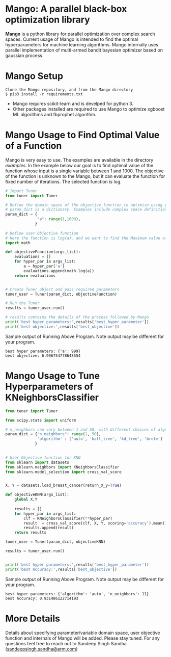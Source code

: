 # Mango: A parallel black-box optimization library

**Mango** is a python library for parallel optimization over complex search spaces. Current usage of Mango is intended to find the optimal hyperparameters for machine learning algorithms.
Mango internally uses parallel implementation of multi-armed bandit bayesian optimizer based on gaussian process.

# Mango Setup
```
Clone the Mango repository, and from the Mango directory
$ pip3 install -r requirements.txt
```

- Mango requires scikit-learn and is develped for python 3.
- Other packages installed are required to use Mango to optimize xgboost ML algorithms and fbprophet algorithm.

# Mango Usage to Find Optimal Value of a Function
Mango is very easy to use. 
The examples are available in the directory *examples*.
In the example below our goal is to find optimal value of the function whose input is a single variable between 1 and 1000.
The objective of the function is unknown to the Mango, but it can evaluate the function for fixed number of iterations.
The selected function is log.

```python
# Import Tuner 
from tuner import Tuner

# Define the domain space of the objective function to optimize using param_dict
# param_dict is a dictionary. Examples include complex space definitions.
param_dict = {
              "a": range(1,1000),
             }
             
# Define user Objective function
# Here the function is log(a), and we want to find the Maximum value of this function
import math

def objectiveFunction(args_list):
    evaluations = []
    for hyper_par in args_list:
        a = hyper_par['a']
        evaluations.append(math.log(a))
    return evaluations


# Create Tuner object and pass required parameters
tuner_user = Tuner(param_dict, objectiveFunction)

# Run the Tuner
results = tuner_user.run()

# results contains the details of the process followed by Mango
print('best hyper parameters:',results['best_hyper_parameter'])
print('best objective:',results['best_objective'])
```

Sample output of Running Above Program. Note output may be different for your program.

```
best hyper parameters: {'a': 999}
best objective: 6.906754778648554
```

# Mango Usage to Tune Hyperparameters of KNeighborsClassifier

```python
from tuner import Tuner

from scipy.stats import uniform

# n_neighbors can vary between 1 and 50, with different choices of algorithm
param_dict = {"n_neighbors": range(1, 50),
              'algorithm' : ['auto', 'ball_tree', 'kd_tree', 'brute']
             }
             

# User Objective function for KNN
from sklearn import datasets
from sklearn.neighbors import KNeighborsClassifier
from sklearn.model_selection import cross_val_score


X, Y = datasets.load_breast_cancer(return_X_y=True)

def objectiveKNN(args_list):
    global X,Y
    
    results = []
    for hyper_par in args_list:
        clf = KNeighborsClassifier(**hyper_par)
        result  = cross_val_score(clf, X, Y, scoring='accuracy').mean()
        results.append(result)
    return results

tuner_user = Tuner(param_dict, objectiveKNN)

results = tuner_user.run()


print('best hyper parameters:',results['best_hyper_parameter'])
print('best Accuracy:',results['best_objective'])
```
Sample output of Running Above Program. Note output may be different for your program.

```
best hyper parameters: {'algorithm': 'auto', 'n_neighbors': 11}
best Accuracy: 0.931486122714193
```


# More Details
Details about specifying parameter/variable domain space, user objective function and internals of Mango will be added.
Please stay tuned. For any questions feel free to reach out to Sandeep Singh Sandha (sandeepsingh.sandha@arm.com)